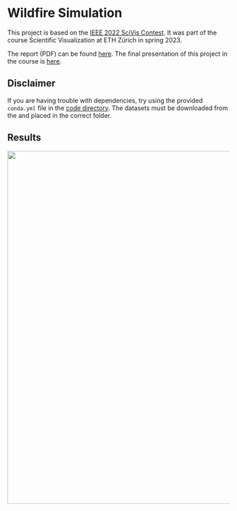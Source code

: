 # Wildfire Simulation

This project is based on the [IEEE 2022 SciVis Contest](https://www.lanl.gov/projects/sciviscontest2022/). It was part of the course Scientific Visualization at ETH Zürich in spring 2023.

The report (PDF) can be found [here](/report/report.pdf). The final presentation of this project in the course is [here](/presentations/2_final-presentation.pdf).

## Disclaimer

If you are having trouble with dependencies, try using the provided `conda.yml` file in the [code directory](/code/). The datasets must be downloaded from the  and placed in the correct folder.

## Results

<p align="center">
    <img src="./code/media/0507.png" alt="" style="width:800px;" />
</p>